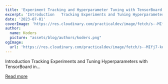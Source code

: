 ```yaml
---
title: 'Experiment Tracking and Hyperparameter Tuning with TensorBoard in PyTorch 🔥'
excerpt: 'Introduction   Tracking Experiments and Tuning Hyperparameters with TensorBoard in...'
date: '2023-07-01'
coverImage: 'https://res.cloudinary.com/practicaldev/image/fetch/s--MIfj7-ku--/c_imagga_scale,f_auto,fl_progressive,h_420,q_auto,w_1000/https://dev-to-uploads.s3.amazonaws.com/uploads/articles/42yxbn8s5daknmfwmgiu.jpeg'
author:
  name: Koders
  picture: "assets/blog/authors/koders.png"
ogImage:
  url: 'https://res.cloudinary.com/practicaldev/image/fetch/s--MIfj7-ku--/c_imagga_scale,f_auto,fl_progressive,h_420,q_auto,w_1000/https://dev-to-uploads.s3.amazonaws.com/uploads/articles/42yxbn8s5daknmfwmgiu.jpeg'
---
```


Introduction   Tracking Experiments and Tuning Hyperparameters with TensorBoard in...

[Read more](https://dev.to/akshayballal/experiment-tracking-and-hyperparameter-tuning-with-tensorboard-in-pytorch-402j)
